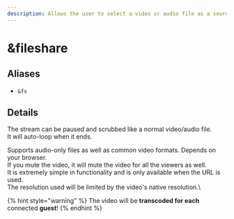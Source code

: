 ```yaml
---
description: Allows the user to select a video or audio file as a source for streaming
---
```


# \&fileshare

## Aliases

* `&fs`

## Details

The stream can be paused and scrubbed like a normal video/audio file.\
It will auto-loop when it ends.

Supports audio-only files as well as common video formats. Depends on your browser.\
If you mute the video, it will mute the video for all the viewers as well.\
It is extremely simple in functionality and is only available when the URL is used.\
The resolution used will be limited by the video's native resolution.\


{% hint style="warning" %}
The video will be **transcoded for each** connected **guest**!
{% endhint %}
